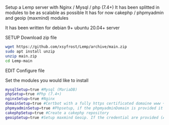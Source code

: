 Setup a Lemp server with Nginx / Mysql / php (7.4+) 
It has been splitted in modules to be as scalable as possible
It has for now cakephp / phpmyadmin and geoip (maxmind) modules


It has been written for debian 9+ ubuntu 20.04+ server

SETUP
Download zip file
```sh
wget https://github.com/xsyfrost/Lemp/archive/main.zip
sudo apt install unzip
unzip main.zip
cd Lemp-main
```
EDIT Configure file

Set the modules you would like to install 
```sh
mysqlSetup=true #Mysql (MariaDB)
phpSetup=true #Php (7.4+)
nginxSetup=true #Nginx
domainSetup=true #Certbot with a fully https certificated domaine www + non www and the nginx template configuration (for cakePhp but should work for all the main PHP frameworks). Keep in mind that you should configure your dns first (www, non www) to point to your server
phpmyadminSetup=true #Phpsetup, if the phpmyadminDomain is provided it also create the certificate with certbot and the nginx configuration
cakephpSetup=true #Create a cakephp repository
geoipSetup=true #Setup maxmind Geoip. If the credential are provided (AccountID, LicenseKey) it should also update de configuration file
```
